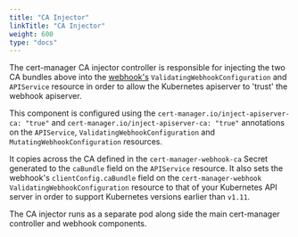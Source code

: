 ```yaml
---
title: "CA Injector"
linkTitle: "CA Injector"
weight: 600
type: "docs"
---
```


The cert-manager CA injector controller is responsible for injecting the two CA
bundles above into the [webhook's](../webhook/)
`ValidatingWebhookConfiguration` and `APIService` resource in order to allow the
Kubernetes apiserver to 'trust' the webhook apiserver.

This component is configured using the `cert-manager.io/inject-apiserver-ca:
"true"` and `cert-manager.io/inject-apiserver-ca: "true"` annotations on the
`APIService`, `ValidatingWebhookConfiguration` and
`MutatingWebhookConfiguration` resources.

It copies across the CA defined in the `cert-manager-webhook-ca` Secret
generated to the `caBundle` field on the `APIService` resource. It also sets
the webhook's `clientConfig.caBundle` field on the `cert-manager-webhook`
`ValidatingWebhookConfiguration` resource to that of your Kubernetes API server
in order to support Kubernetes versions earlier than `v1.11`.

The CA injector runs as a separate pod along side the main cert-manager
controller and webhook components.
